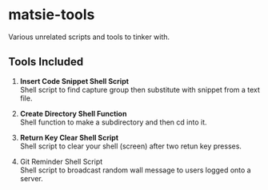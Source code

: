 # matsie-tools
Various unrelated scripts and tools to tinker with.

## Tools Included
1. **Insert Code Snippet Shell Script**<br/>
Shell script to find capture group then substitute with snippet from a text file.

2. **Create Directory Shell Function**<br/>
Shell function to make a subdirectory and then cd into it.

3. **Return Key Clear Shell Script**<br/>
Shell script to clear your shell (screen) after two retun key presses.

4. Git Reminder Shell Script<br/>
Shell script to broadcast random wall message to users logged onto a server.
